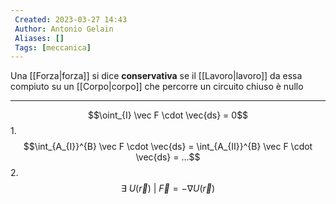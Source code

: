 ```yaml
---
 Created: 2023-03-27 14:43
 Author: Antonio Gelain
 Aliases: []
 Tags: [meccanica]
---
```


Una [[Forza|forza]] si dice **conservativa** se il [[Lavoro|lavoro]] da essa compiuto su un [[Corpo|corpo]] che percorre un circuito chiuso è nullo

---

$$\oint_{I} \vec F \cdot \vec{ds} = 0$$
1. 
$$\int_{A_{I}}^{B} \vec F \cdot \vec{ds} = \int_{A_{II}}^{B} \vec F \cdot \vec{ds} = ...$$
2. 
$$\exists\ U(\vec r)\ |\ \vec F = - \nabla U(\vec r)$$

